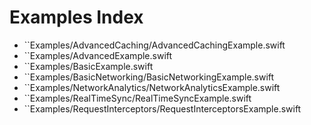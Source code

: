 # Examples Index

- ``Examples/AdvancedCaching/AdvancedCachingExample.swift
- ``Examples/AdvancedExample.swift
- ``Examples/BasicExample.swift
- ``Examples/BasicNetworking/BasicNetworkingExample.swift
- ``Examples/NetworkAnalytics/NetworkAnalyticsExample.swift
- ``Examples/RealTimeSync/RealTimeSyncExample.swift
- ``Examples/RequestInterceptors/RequestInterceptorsExample.swift
